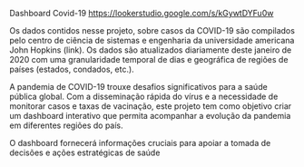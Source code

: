 Dashboard Covid-19 https://lookerstudio.google.com/s/kGywtDYFu0w 

Os dados contidos nesse projeto, sobre casos da COVID-19 são compilados pelo centro de ciência de sistemas e engenharia da universidade americana John Hopkins (link). Os dados são atualizados diariamente deste janeiro de 2020 com uma granularidade temporal de dias e geográfica de regiões de países (estados, condados, etc.).

A pandemia de COVID-19 trouxe desafios significativos para a saúde pública global. Com a disseminação rápida do vírus e a necessidade de monitorar casos e taxas de vacinação, este projeto tem como objetivo criar um dashboard interativo que permita acompanhar a evolução da pandemia em diferentes regiões do país.

O dashboard fornecerá informações cruciais para apoiar a tomada de decisões e ações estratégicas de saúde
